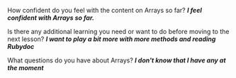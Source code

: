 How confident do you feel with the content on Arrays so far?
***I feel confident with Arrays so far.***

Is there any additional learning you need or want to do before moving to the next lesson?
***I want to play a bit more with more methods and reading Rubydoc***

What questions do you have about Arrays?
***I don't know that I have any at the moment***
